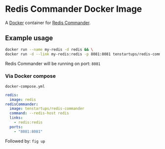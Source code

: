 # Redis Commander Docker Image

A [Docker](https://www.docker.com/) container for [Redis Commander](https://github.com/joeferner/redis-commander).

## Example usage
```bash
docker run --name my-redis -d redis && \
docker run -d --link my-redis:redis -p 8081:8081 tenstartups/redis-commander --redis-host redis
```

Redis Commander will be running on port: `8081`

### Via Docker compose
`docker-compose.yml`
```yml
redis:
  image: redis
redisCommander:
  image: tenstartups/redis-commander
  command: --redis-host redis
  links:
    - redis:redis
  ports:
    - "8081:8081"
```
Followed by: `fig up`
